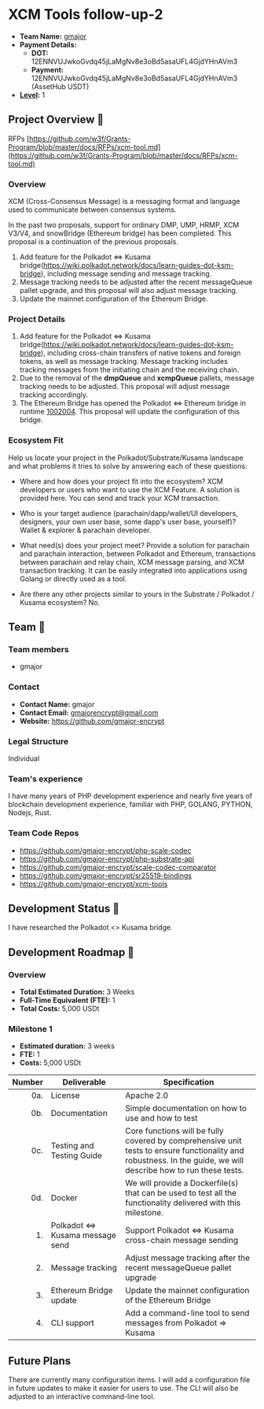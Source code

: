 # XCM Tools follow-up-2

- **Team Name:** [gmajor](https://github.com/gmajor-encrypt)
- **Payment Details:**
    - **DOT:** 12ENNVUJwkoGvdq45jLaMgNv8e3oBd5asaUFL4GjdYHnAVm3
    - **Payment:** 12ENNVUJwkoGvdq45jLaMgNv8e3oBd5asaUFL4GjdYHnAVm3 (AssetHub USDT)
- **[Level](https://github.com/w3f/Grants-Program/tree/master#level_slider-levels):** 1

## Project Overview :page_facing_up:

RFPs [https://github.com/w3f/Grants-Program/blob/master/docs/RFPs/xcm-tool.md](https://github.com/w3f/Grants-Program/blob/master/docs/RFPs/xcm-tool.md)

### Overview

XCM (Cross-Consensus Message) is a messaging format and language used to communicate between consensus systems.

In the past two proposals, support for ordinary DMP, UMP, HRMP, XCM V3/V4, and snowBridge (Ethereum bridge) has been completed. This proposal is a continuation of the previous proposals.

1. Add feature for the Polkadot \<=\> Kusama bridge(https://wiki.polkadot.network/docs/learn-guides-dot-ksm-bridge), including  message sending and message tracking.
2. Message tracking needs to be adjusted after the recent messageQueue pallet upgrade, and this proposal will also adjust message tracking.
3. Update the mainnet configuration of the Ethereum Bridge.

### Project Details

1. Add feature for the Polkadot \<=\> Kusama bridge(https://wiki.polkadot.network/docs/learn-guides-dot-ksm-bridge), including cross-chain transfers of native tokens and foreign tokens, as well as message tracking. Message tracking includes tracking messages from the initiating chain and the receiving chain.
2. Due to the removal of the **dmpQueue** and **xcmpQueue** pallets, message tracking needs to be adjusted. This proposal will adjust message tracking accordingly.
3. The Ethereum Bridge has opened the Polkadot \<=\> Ethereum bridge in runtime [1002004](https://bridgehub-polkadot.subscan.io/runtime?version=1002004). This proposal will update the configuration of this bridge.

### Ecosystem Fit

Help us locate your project in the Polkadot/Substrate/Kusama landscape and what problems it tries to solve by answering each of these questions:

- Where and how does your project fit into the ecosystem?
  XCM developers or users who want to use the XCM Feature. A solution is provided here. You can send and track your XCM transaction.

- Who is your target audience (parachain/dapp/wallet/UI developers, designers, your own user base, some dapp's user base, yourself)?
  Wallet & explorer & parachain developer.

- What need(s) does your project meet?
  Provide a solution for parachain and parachain interaction, between Polkadot and Ethereum, transactions between parachain and relay chain, XCM message parsing, and XCM transaction tracking. It can be easily integrated into applications using Golang or directly used as a tool.

- Are there any other projects similar to yours in the Substrate / Polkadot / Kusama ecosystem?
  No.

## Team :busts_in_silhouette:

### Team members

- gmajor

### Contact

* **Contact Name:** gmajor
* **Contact Email:** gmajorencrypt@gmail.com
* **Website:** https://github.com/gmajor-encrypt

### Legal Structure

Individual

### Team's experience

I have many years of PHP development experience and nearly five years of blockchain development experience, familiar with PHP, GOLANG, PYTHON, Nodejs, Rust.

### Team Code Repos

- https://github.com/gmajor-encrypt/php-scale-codec
- https://github.com/gmajor-encrypt/php-substrate-api
- https://github.com/gmajor-encrypt/scale-codec-comparator
- https://github.com/gmajor-encrypt/sr25519-bindings
- https://github.com/gmajor-encrypt/xcm-tools

## Development Status :open_book:

I have researched the Polkadot \<\> Kusama bridge.

## Development Roadmap :nut_and_bolt:

### Overview

- **Total Estimated Duration:** 3 Weeks
- **Full-Time Equivalent (FTE):** 1
- **Total Costs:** 5,000 USDt

### Milestone 1

* **Estimated duration:** 3 weeks
* **FTE:** 1
* **Costs:** 5,000 USDt

| Number | Deliverable                      | Specification                                                                                                                                                   |
|-------:|----------------------------------|-----------------------------------------------------------------------------------------------------------------------------------------------------------------|
|    0a. | License                          | Apache 2.0                                                                                                                                                      |
|    0b. | Documentation                    | Simple documentation on how to use and how to test                                                                                                              |
|    0c. | Testing and Testing Guide        | Core functions will be fully covered by comprehensive unit tests to ensure functionality and robustness. In the guide, we will describe how to run these tests. |
|    0d. | Docker                           | We will provide a Dockerfile(s) that can be used to test all the functionality delivered with this milestone.                                                   |
|     1. | Polkadot \<=\> Kusama message send | Support Polkadot \<=\> Kusama cross-chain message sending                                                                                                         |  
|     2. | Message tracking                 | Adjust message tracking after the recent messageQueue pallet upgrade                                                                                            |
|     3. | Ethereum Bridge update           | Update the mainnet configuration of the Ethereum Bridge                                                                                                         |
|     4. | CLI support                      | Add a command-line tool to send messages from Polkadot => Kusama                                                                                                |

## Future Plans

There are currently many configuration items. I will add a configuration file in future updates to make it easier for users to use. The CLI will also be adjusted to an interactive command-line tool.
